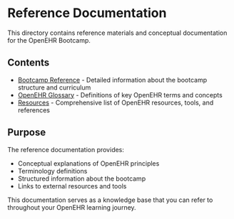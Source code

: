 # Reference Documentation

This directory contains reference materials and conceptual documentation for the OpenEHR Bootcamp.

## Contents

- [Bootcamp Reference](bootcamp_reference.md) - Detailed information about the bootcamp structure and curriculum
- [OpenEHR Glossary](glossary.md) - Definitions of key OpenEHR terms and concepts
- [Resources](resources.md) - Comprehensive list of OpenEHR resources, tools, and references

## Purpose

The reference documentation provides:

- Conceptual explanations of OpenEHR principles
- Terminology definitions
- Structured information about the bootcamp
- Links to external resources and tools

This documentation serves as a knowledge base that you can refer to throughout your OpenEHR learning journey.
